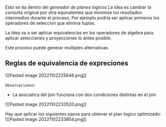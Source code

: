 Esto se da dentro del *geneador de planes logicos*
La idea es cambiar la consulta original por otra equivalentes que minimize los resultados intermedios durante el proceso. Por ejemplo podria ser aplicar primeros los operadores de seleccion que elimina tuplas. 

La idea va a ser aplicar equivalencias en los operadores de algebra para aplicar selecciones y proyecciones lo antes posible. 

Este proceso puede generar multiples alternativas. 

## Reglas de equivalencia de expreciones
![[Pasted image 20221102225646.png]]

``Observaciones``:
- La asociatica del join funciona con dos condiciones distintas en el join

![[Pasted image 20221102233520.png]]

Hay que aplicar los siguientes pasos para obtener el plan logico optimizado: 
![[Pasted image 20221102233854.png]]